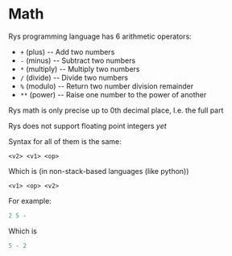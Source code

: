 # Math

Rys programming language has 6 arithmetic operators:

-   `+` (plus) -- Add two numbers
-   `-` (minus) -- Subtract two numbers
-   `*` (multiply) -- Multiply two numbers
-   `/` (divide) -- Divide two numbers
-   `%` (modulo) -- Return two number division remainder
-   `**` (power) -- Raise one number to the power of another

Rys math is only precise up to 0th decimal place,
I.e. the full part

Rys does not support floating point integers _yet_

Syntax for all of them is the same:

```
<v2> <v1> <op>
```

Which is (in non-stack-based languages (like python))

```
<v1> <op> <v2>
```

For example:

```lua
2 5 -
```

Which is

```python
5 - 2
```
